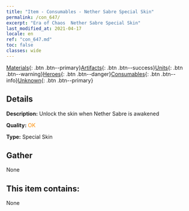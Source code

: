 ```yaml
---
title: "Item - Consumables - Nether Sabre Special Skin"
permalink: /con_647/
excerpt: "Era of Chaos  Nether Sabre Special Skin"
last_modified_at: 2021-04-17
locale: en
ref: "con_647.md"
toc: false
classes: wide
---
```

 [Materials](/Items/){: .btn .btn--primary}[Artifacts](/Items/Artifacts/){: .btn .btn--success}[Units](/Items/Units/){: .btn .btn--warning}[Heroes](/Items/Heroes/){: .btn .btn--danger}[Consumables](/Items/Consumables/){: .btn .btn--info}[Unknown](/Items/Unknown/){: .btn .btn--primary}

## Details
 **Description:** Unlock the skin when Nether Sabre is awakened

 **Quality:** <span style="color: #FF8C00">OK</span>

 **Type:** Special Skin

## Gather

  None

## This item contains:

  None

